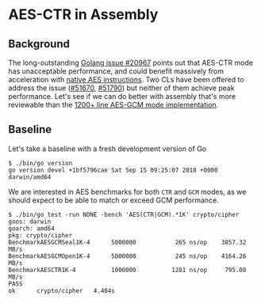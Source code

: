 # AES-CTR in Assembly

## Background

The long-outstanding [Golang issue #20967](https://golang.org/issue/20967)
points out that AES-CTR mode has unacceptable performance, and could benefit
massively from acceleration with [native AES
instructions](https://en.wikipedia.org/wiki/AES_instruction_set). Two CLs
have been offered to address the issue
([#51670](https://golang.org/cl/51670),
[#51790](https://golang.org/cl/51790)) but neither of them achieve peak
performance. Let's see if we can do better with assembly that's more
reviewable than the [1200+ line AES-GCM mode
implementation](https://github.com/golang/go/blob/1bf5796cae9e8f7b55402f199a1eec82a092abb7/src/crypto/aes/gcm_amd64.s).

## Baseline

Let's take a baseline with a fresh development version of Go

```
$ ./bin/go version
go version devel +1bf5796cae Sat Sep 15 09:25:07 2018 +0000 darwin/amd64
```

We are interested in AES benchmarks for both `CTR` and `GCM` modes, as we
should expect to be able to match or exceed GCM performance.

```
$ ./bin/go test -run NONE -bench 'AES(CTR|GCM).*1K' crypto/cipher
goos: darwin
goarch: amd64
pkg: crypto/cipher
BenchmarkAESGCMSeal1K-4   	 5000000	       265 ns/op	3857.32 MB/s
BenchmarkAESGCMOpen1K-4   	 5000000	       245 ns/op	4164.26 MB/s
BenchmarkAESCTR1K-4       	 1000000	      1281 ns/op	 795.08 MB/s
PASS
ok  	crypto/cipher	4.404s
```